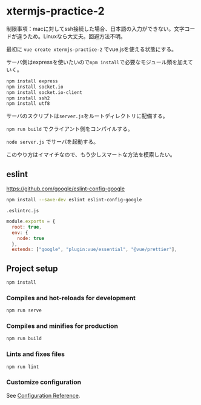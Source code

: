 # xtermjs-practice-2

制限事項：macに対してssh接続した場合、日本語の入力ができない。文字コードが違うため。Linuxなら大丈夫。回避方法不明。

最初に `vue create xtermjs-practice-2` でvue.jsを使える状態にする。

サーバ側はexpressを使いたいので`npm install`で必要なモジュール類を加えていく。

```bash
npm install express
npm install socket.io
npm install socket.io-client
npm install ssh2
npm install utf8
```

サーバのスクリプトは`server.js`をルートディレクトリに配備する。

`npm run build` でクライアント側をコンパイルする。

`node server.js` でサーバを起動する。

このやり方はイマイチなので、もう少しスマートな方法を模索したい。

## eslint

<https://github.com/google/eslint-config-google>

```bash
npm install --save-dev eslint eslint-config-google
```

`.eslintrc.js`

```js
module.exports = {
  root: true,
  env: {
    node: true
  },
  extends: ["google", "plugin:vue/essential", "@vue/prettier"],
```

## Project setup

```bash
npm install
```

### Compiles and hot-reloads for development

```bash
npm run serve
```

### Compiles and minifies for production

```bash
npm run build
```

### Lints and fixes files

```bash
npm run lint
```

### Customize configuration

See [Configuration Reference](https://cli.vuejs.org/config/).
